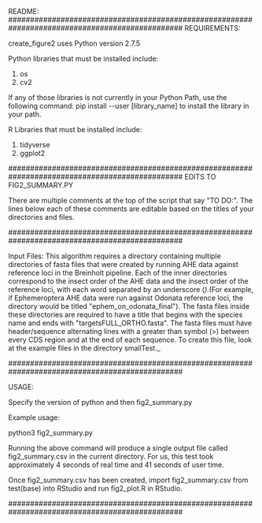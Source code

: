 README:
################################################################################################
REQUIREMENTS:

create_figure2 uses Python version 2.7.5

Python libraries that must be installed include:

1. os
2. cv2

If any of those libraries is not currently in your Python Path, use the following command:
pip install --user [library_name]
to install the library in your path.

R Libraries that must be installed include:

1. tidyverse
2. ggplot2

################################################################################################
EDITS TO FIG2_SUMMARY.PY

There are multiple comments at the top of the script that say "TO DO:". The lines below each of these comments are editable based on the titles of your directories and files. 

################################################################################################

Input Files:
This algorithm requires a directory containing multiple directories of fasta files that were created by running AHE data against reference loci in the Breinholt pipeline. Each of the inner directories correspond to the insect order of the AHE data and the insect order of the reference loci, with each word separated by an underscore (_)_.(For example, if Ephemeroptera AHE data were run against Odonata reference loci, the directory would be titled "ephem_on_odonata_final"). The fasta files inside these directories are required to have a title that begins with the species name and ends with "targetsFULL_ORTHO.fasta". The fasta files  must have header/sequence alternating lines with a greater than symbol (>) between every CDS region and at the end of each sequence. To create this file, look at the example files in the directory smallTest._

################################################################################################

USAGE:

Specify the version of python and then fig2_summary.py

Example usage:

python3 fig2_summary.py

Running the above command will produce a single output file called fig2_summary.csv in the current directory. For us, this test took
approximately 4 seconds of real time and 41 seconds of user time.

Once fig2_summary.csv has been created, import fig2_summary.csv from test(base) into RStudio and run fig2_plot.R in RStudio. 

################################################################################################


